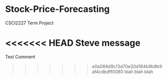 # Stock-Price-Forecasting
CSCI2227 Term Project

<<<<<<< HEAD
Steve message
=======
Test Comment
>>>>>>> e0a088d9c13d70e20d164b9b9b9af4cdbdff0080
blah blah blah